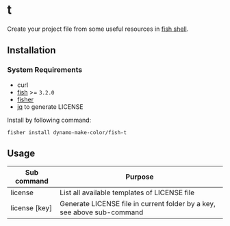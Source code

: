 # t
Create your project file from some useful resources in [fish shell](https://github.com/fish-shell/fish-shell).

## Installation

### System Requirements

- curl
- [fish](https://github.com/fish-shell/fish-shell) >= `3.2.0`
- [fisher](https://github.com/jorgebucaran/fisher)
- [jq](https://github.com/stedolan/jq) to generate LICENSE

Install by following command:
```fish
fisher install dynamo-make-color/fish-t
```

## Usage
| Sub command   | Purpose                                                                 |
|---------------|-------------------------------------------------------------------------|
| license       | List all available templates of LICENSE file                            |
| license [key] | Generate LICENSE file in current folder by a key, see above sub-command |
